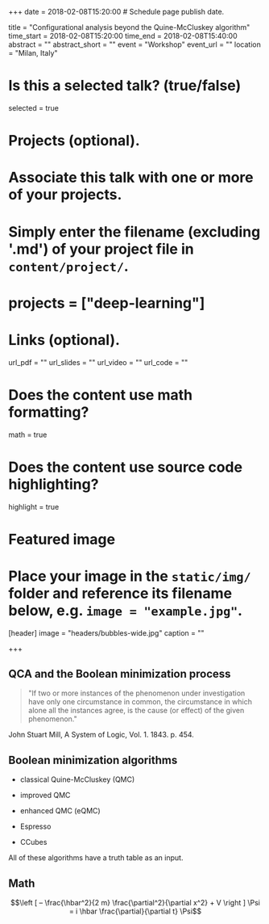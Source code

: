 +++
date = 2018-02-08T15:20:00  # Schedule page publish date.

title = "Configurational analysis beyond the Quine-McCluskey algorithm"
time_start = 2018-02-08T15:20:00
time_end = 2018-02-08T15:40:00
abstract = ""
abstract_short = ""
event = "Workshop"
event_url = ""
location = "Milan, Italy"

# Is this a selected talk? (true/false)
selected = true

# Projects (optional).
#   Associate this talk with one or more of your projects.
#   Simply enter the filename (excluding '.md') of your project file in `content/project/`.
# projects = ["deep-learning"]

# Links (optional).
url_pdf = ""
url_slides = ""
url_video = ""
url_code = ""

# Does the content use math formatting?
math = true

# Does the content use source code highlighting?
highlight = true

# Featured image
# Place your image in the `static/img/` folder and reference its filename below, e.g. `image = "example.jpg"`.
[header]
image = "headers/bubbles-wide.jpg"
caption = ""

+++

## QCA and the Boolean minimization process

> "If two or more instances of the phenomenon under investigation have only one circumstance in common, the circumstance in which alone all the instances agree, is the cause (or effect) of the given phenomenon."

John Stuart Mill, A System of Logic, Vol. 1. 1843. p. 454.



## Boolean minimization algorithms

- classical Quine-McCluskey (QMC)

- improved QMC

- enhanced QMC (eQMC)

- Espresso

- CCubes


All of these algorithms have a truth table as an input.


## Math

$$\left [ – \frac{\hbar^2}{2 m} \frac{\partial^2}{\partial x^2} + V \right ] \Psi = i \hbar \frac{\partial}{\partial t} \Psi$$




